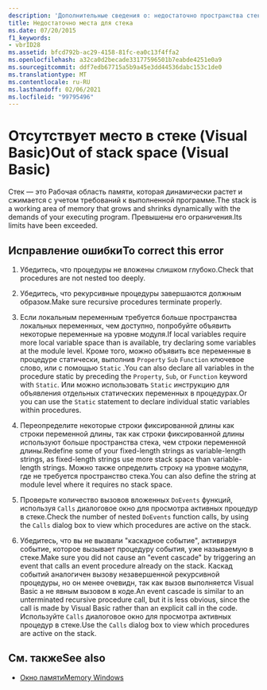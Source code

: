 ```yaml
---
description: 'Дополнительные сведения о: недостаточно пространства стека (Visual Basic)'
title: Недостаточно места для стека
ms.date: 07/20/2015
f1_keywords:
- vbrID28
ms.assetid: bfcd792b-ac29-4158-81fc-ea0c13f4ffa2
ms.openlocfilehash: a32ca0d2becade33177596501b7eabde4251e0a9
ms.sourcegitcommit: ddf7edb67715a5b9a45e3dd44536dabc153c1de0
ms.translationtype: MT
ms.contentlocale: ru-RU
ms.lasthandoff: 02/06/2021
ms.locfileid: "99795496"
---
```

# <a name="out-of-stack-space-visual-basic"></a><span data-ttu-id="136f4-103">Отсутствует место в стеке (Visual Basic)</span><span class="sxs-lookup"><span data-stu-id="136f4-103">Out of stack space (Visual Basic)</span></span>

<span data-ttu-id="136f4-104">Стек — это Рабочая область памяти, которая динамически растет и сжимается с учетом требований к выполненной программе.</span><span class="sxs-lookup"><span data-stu-id="136f4-104">The stack is a working area of memory that grows and shrinks dynamically with the demands of your executing program.</span></span> <span data-ttu-id="136f4-105">Превышены его ограничения.</span><span class="sxs-lookup"><span data-stu-id="136f4-105">Its limits have been exceeded.</span></span>  
  
## <a name="to-correct-this-error"></a><span data-ttu-id="136f4-106">Исправление ошибки</span><span class="sxs-lookup"><span data-stu-id="136f4-106">To correct this error</span></span>  
  
1. <span data-ttu-id="136f4-107">Убедитесь, что процедуры не вложены слишком глубоко.</span><span class="sxs-lookup"><span data-stu-id="136f4-107">Check that procedures are not nested too deeply.</span></span>  
  
2. <span data-ttu-id="136f4-108">Убедитесь, что рекурсивные процедуры завершаются должным образом.</span><span class="sxs-lookup"><span data-stu-id="136f4-108">Make sure recursive procedures terminate properly.</span></span>  
  
3. <span data-ttu-id="136f4-109">Если локальным переменным требуется больше пространства локальных переменных, чем доступно, попробуйте объявить некоторые переменные на уровне модуля.</span><span class="sxs-lookup"><span data-stu-id="136f4-109">If local variables require more local variable space than is available, try declaring some variables at the module level.</span></span> <span data-ttu-id="136f4-110">Кроме того, можно объявить все переменные в процедуре статически, выполнив `Property` `Sub` `Function` ключевое слово, или с помощью `Static` .</span><span class="sxs-lookup"><span data-stu-id="136f4-110">You can also declare all variables in the procedure static by preceding the `Property`, `Sub`, or `Function` keyword with `Static`.</span></span> <span data-ttu-id="136f4-111">Или можно использовать `Static` инструкцию для объявления отдельных статических переменных в процедурах.</span><span class="sxs-lookup"><span data-stu-id="136f4-111">Or you can use the `Static` statement to declare individual static variables within procedures.</span></span>  
  
4. <span data-ttu-id="136f4-112">Переопределите некоторые строки фиксированной длины как строки переменной длины, так как строки фиксированной длины используют больше пространства стека, чем строки переменной длины.</span><span class="sxs-lookup"><span data-stu-id="136f4-112">Redefine some of your fixed-length strings as variable-length strings, as fixed-length strings use more stack space than variable-length strings.</span></span> <span data-ttu-id="136f4-113">Можно также определить строку на уровне модуля, где не требуется пространство стека.</span><span class="sxs-lookup"><span data-stu-id="136f4-113">You can also define the string at module level where it requires no stack space.</span></span>  
  
5. <span data-ttu-id="136f4-114">Проверьте количество вызовов вложенных `DoEvents` функций, используя `Calls` диалоговое окно для просмотра активных процедур в стеке.</span><span class="sxs-lookup"><span data-stu-id="136f4-114">Check the number of nested `DoEvents` function calls, by using the `Calls` dialog box to view which procedures are active on the stack.</span></span>  
  
6. <span data-ttu-id="136f4-115">Убедитесь, что вы не вызвали "каскадное событие", активируя событие, которое вызывает процедуру события, уже называемую в стеке.</span><span class="sxs-lookup"><span data-stu-id="136f4-115">Make sure you did not cause an "event cascade" by triggering an event that calls an event procedure already on the stack.</span></span> <span data-ttu-id="136f4-116">Каскад событий аналогичен вызову незавершенной рекурсивной процедуры, но он менее очевидн, так как вызов выполняется Visual Basic а не явным вызовом в коде.</span><span class="sxs-lookup"><span data-stu-id="136f4-116">An event cascade is similar to an unterminated recursive procedure call, but it is less obvious, since the call is made by Visual Basic rather than an explicit call in the code.</span></span> <span data-ttu-id="136f4-117">Используйте `Calls` диалоговое окно для просмотра активных процедур в стеке.</span><span class="sxs-lookup"><span data-stu-id="136f4-117">Use the `Calls` dialog box to view which procedures are active on the stack.</span></span>  
  
## <a name="see-also"></a><span data-ttu-id="136f4-118">См. также</span><span class="sxs-lookup"><span data-stu-id="136f4-118">See also</span></span>

- [<span data-ttu-id="136f4-119">Окно памяти</span><span class="sxs-lookup"><span data-stu-id="136f4-119">Memory Windows</span></span>](/visualstudio/debugger/memory-windows)
